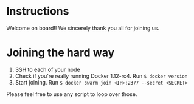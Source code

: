 # Instructions

Welcome on board!! We sincerely thank you all for joining us.

# Joining the hard way

  1. SSH to each of your node
  2. Check if you're really running Docker 1.12-rc4. Run `$ docker version`
  3. Start joining. Run `$ docker swarm join <IP>:2377 --secret <SECRET>`

Please feel free to use any script to loop over those.
